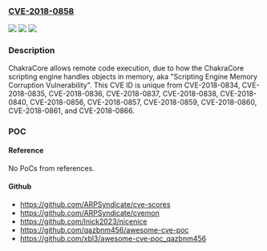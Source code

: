 ### [CVE-2018-0858](https://cve.mitre.org/cgi-bin/cvename.cgi?name=CVE-2018-0858)
![](https://img.shields.io/static/v1?label=Product&message=ChakraCore&color=blue)
![](https://img.shields.io/static/v1?label=Version&message=ChakraCore%20&color=brightgreen)
![](https://img.shields.io/static/v1?label=Vulnerability&message=Critical&color=brightgreen)

### Description

ChakraCore allows remote code execution, due to how the ChakraCore scripting engine handles objects in memory, aka "Scripting Engine Memory Corruption Vulnerability". This CVE ID is unique from CVE-2018-0834, CVE-2018-0835, CVE-2018-0836, CVE-2018-0837, CVE-2018-0838, CVE-2018-0840, CVE-2018-0856, CVE-2018-0857, CVE-2018-0859, CVE-2018-0860, CVE-2018-0861, and CVE-2018-0866.

### POC

#### Reference
No PoCs from references.

#### Github
- https://github.com/ARPSyndicate/cve-scores
- https://github.com/ARPSyndicate/cvemon
- https://github.com/lnick2023/nicenice
- https://github.com/qazbnm456/awesome-cve-poc
- https://github.com/xbl3/awesome-cve-poc_qazbnm456

